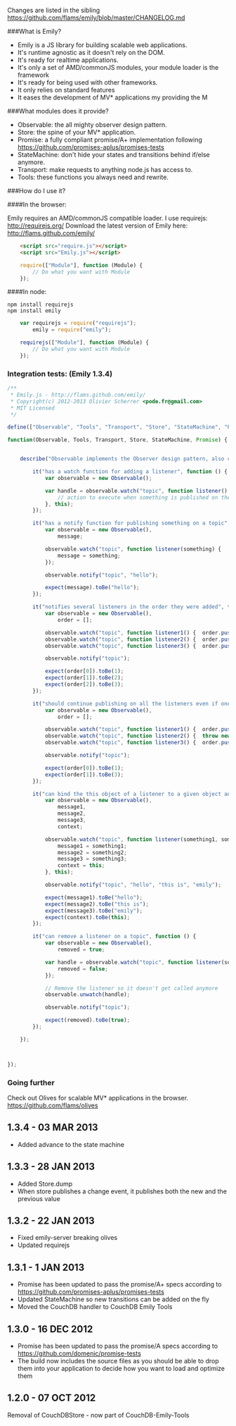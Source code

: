 Changes are listed in the sibling https://github.com/flams/emily/blob/master/CHANGELOG.md

###What is Emily?

 * Emily is a JS library for building scalable web applications.
 * It's runtime agnostic as it doesn't rely on the DOM.
 * It's ready for realtime applications.
 * It's only a set of AMD/commonJS modules, your module loader is the framework
 * It's ready for being used with other frameworks.
 * It only relies on standard features
 * It eases the development of MV* applications my providing the M

###What modules does it provide?

 * Observable: the all mighty observer design pattern.
 * Store: the spine of your MV* application.
 * Promise: a fully compliant promise/A+ implementation following https://github.com/promises-aplus/promises-tests
 * StateMachine: don't hide your states and transitions behind if/else anymore.
 * Transport: make requests to anything node.js has access to.
 * Tools: these functions you always need and rewrite.

###How do I use it?

####In the browser:

Emily requires an AMD/commonJS compatible loader. I use requirejs: http://requirejs.org/
Download the latest version of Emily here: http://flams.github.com/emily/

```html
	<script src="require.js"></script>
	<script src="Emily.js"></script>
```

```js
	require(["Module"], function (Module) {
		// Do what you want with Module
	});
```

####In node:

```
npm install requirejs
npm install emily
```

```js
	var requirejs = require("requirejs");
		emily = require("emily");

	requirejs(["Module"], function (Module) {
		// Do what you want with Module
	});
```

### Integration tests: (Emily 1.3.4)

```js
/**
 * Emily.js - http://flams.github.com/emily/
 * Copyright(c) 2012-2013 Olivier Scherrer <pode.fr@gmail.com>
 * MIT Licensed
 */

define(["Observable", "Tools", "Transport", "Store", "StateMachine", "Promise"],

function(Observable, Tools, Transport, Store, StateMachine, Promise) {


	describe("Observable implements the Observer design pattern, also called publish subscribe", function () {

		it("has a watch function for adding a listener", function () {
			var observable = new Observable();

			var handle = observable.watch("topic", function listener() {
				// action to execute when something is published on the topic
			}, this);
		});

		it("has a notify function for publishing something on a topic", function () {
			var observable = new Observable(),
				message;

			observable.watch("topic", function listener(something) {
				message = something;
			});

			observable.notify("topic", "hello");

			expect(message).toBe("hello");
		});

		it("notifies several listeners in the order they were added", function () {
			var observable = new Observable(),
				order = [];

			observable.watch("topic", function listener1() {  order.push(1); });
			observable.watch("topic", function listener2() {  order.push(2); });
			observable.watch("topic", function listener3() {  order.push(3); });

			observable.notify("topic");

			expect(order[0]).toBe(1);
			expect(order[1]).toBe(2);
			expect(order[2]).toBe(3);
		});

		it("should continue publishing on all the listeners even if one of them fails", function () {
			var observable = new Observable(),
				order = [];

			observable.watch("topic", function listener1() {  order.push(1); });
			observable.watch("topic", function listener2() {  throw new Error("this listener fails"); });
			observable.watch("topic", function listener3() {  order.push(3); });

			observable.notify("topic");

			expect(order[0]).toBe(1);
			expect(order[1]).toBe(3);
		});

		it("can bind the this object of a listener to a given object and pass multiple things on the topic", function () {
			var observable = new Observable(),
				message1,
				message2,
				message3,
				context;

			observable.watch("topic", function listener(something1, something2, something3) {
				message1 = something1;
				message2 = something2;
				message3 = something3;
				context = this;
			}, this);

			observable.notify("topic", "hello", "this is", "emily");

			expect(message1).toBe("hello");
			expect(message2).toBe("this is");
			expect(message3).toBe("emily");
			expect(context).toBe(this);
		});

		it("can remove a listener on a topic", function () {
			var observable = new Observable(),
				removed = true;

			var handle = observable.watch("topic", function listener(something) {
				removed = false;
			});

			// Remove the listener so it doesn't get called anymore
			observable.unwatch(handle);

			observable.notify("topic");

			expect(removed).toBe(true);
		});

	});



});
```


### Going further

Check out Olives for scalable MV* applications in the browser. https://github.com/flams/olives

1.3.4 - 03 MAR 2013
-------------------

* Added advance to the state machine

1.3.3 - 28 JAN 2013
-------------------

* Added Store.dump
* When store publishes a change event, it publishes both the new and the previous value

1.3.2 - 22 JAN 2013
-------------------

* Fixed emily-server breaking olives
* Updated requirejs

1.3.1 - 1 JAN 2013
-------------------

* Promise has been updated to pass the promise/A+ specs according to
https://github.com/promises-aplus/promises-tests
* Updated StateMachine so new transitions can be added on the fly
* Moved the CouchDB handler to CouchDB Emily Tools

1.3.0 - 16 DEC 2012
-------------------

 * Promise has been updated to pass the promise/A specs according to https://github.com/domenic/promise-tests
 * The build now includes the source files as you should be able to drop them into your application
   to decide how you want to load and optimize them

1.2.0 - 07 OCT 2012
-------------------

Removal of CouchDBStore - now part of CouchDB-Emily-Tools



